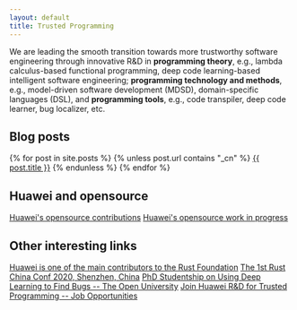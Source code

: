 ```yaml
---
layout: default
title: Trusted Programming
---
```


We are leading the smooth transition towards more trustworthy software engineering
through innovative R&D in **programming theory**, e.g., lambda calculus-based functional
programming, deep code learning-based intelligent software engineering; **programming
technology and methods**, e.g., model-driven software development (MDSD), domain-specific
languages (DSL), and **programming tools**, e.g., code transpiler, deep code learner, bug
localizer, etc.

## Blog posts

<div class="posts">
{% for post in site.posts %}
  {% unless post.url contains "_cn" %}
    <a href="{{ post.url | prepend: site.baseurl }}">{{ post.title }}</a>
  {% endunless %}
{% endfor %}
</div>

## Huawei and opensource

<div class="posts">
  <a href="{{ site.baseurl }}/articles/opensource-contributions.html">Huawei's opensource contributions</a>
  <a href="{{ site.baseurl }}/articles/work-in-progress.html">Huawei's opensource work in progress</a>
</div>

## Other interesting links

<div class="posts">
  <a href="https://foundation.rust-lang.org">Huawei is one of the main contributors to the Rust Foundation</a>
  <a href="https://2020conf.rustcc.cn">The 1st Rust China Conf 2020, Shenzhen, China</a>
  <a href="https://www.open.ac.uk/stem/computing-and-communications/node/230">PhD Studentship on Using Deep Learning to Find Bugs -- The Open University</a>
  <a href="https://apply.workable.com/huawei-ireland/j/823CFEB55B/">Join Huawei R&D for Trusted Programming -- Job Opportunities</a>
</div>
